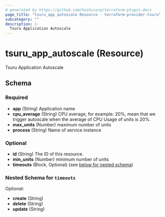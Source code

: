 ```yaml
---
# generated by https://github.com/hashicorp/terraform-plugin-docs
page_title: "tsuru_app_autoscale Resource - terraform-provider-tsuru"
subcategory: ""
description: |-
  Tsuru Application Autoscale
---
```


# tsuru_app_autoscale (Resource)

Tsuru Application Autoscale



<!-- schema generated by tfplugindocs -->
## Schema

### Required

- **app** (String) Application name
- **cpu_average** (String) CPU average, for example: 20%, mean that we trigger autoscale when the average of CPU Usage of units is 20%.
- **max_units** (Number) maximum number of units
- **process** (String) Name of service instance

### Optional

- **id** (String) The ID of this resource.
- **min_units** (Number) minimum number of units
- **timeouts** (Block, Optional) (see [below for nested schema](#nestedblock--timeouts))

<a id="nestedblock--timeouts"></a>
### Nested Schema for `timeouts`

Optional:

- **create** (String)
- **delete** (String)
- **update** (String)


